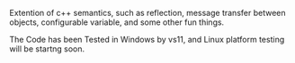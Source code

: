 Extention of c++ semantics, such as reflection, message transfer between objects, configurable variable, and some other fun things.

The Code has been Tested in Windows by vs11, and Linux platform testing will be startng soon.
